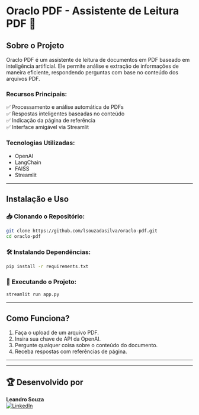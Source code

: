 # Oraclo PDF - Assistente de Leitura PDF 🤖

## Sobre o Projeto
Oraclo PDF é um assistente de leitura de documentos em PDF baseado em inteligência artificial. Ele permite análise e extração de informações de maneira eficiente, respondendo perguntas com base no conteúdo dos arquivos PDF.

### Recursos Principais:
✅ Processamento e análise automática de PDFs  
✅ Respostas inteligentes baseadas no conteúdo  
✅ Indicação da página de referência  
✅ Interface amigável via Streamlit  

### Tecnologias Utilizadas:
- OpenAI
- LangChain
- FAISS
- Streamlit

---

## Instalação e Uso
### 📥 Clonando o Repositório:
```bash
git clone https://github.com/lsouzadasilva/oraclo-pdf.git
cd oraclo-pdf
```

### 🛠️ Instalando Dependências:
```bash
pip install -r requirements.txt
```

### 🚀 Executando o Projeto:
```bash
streamlit run app.py
```

---

## Como Funciona?
1. Faça o upload de um arquivo PDF.
2. Insira sua chave de API da OpenAI.
3. Pergunte qualquer coisa sobre o conteúdo do documento.
4. Receba respostas com referências de página.

---


---

## 🏆 Desenvolvido por
**Leandro Souza**  
[![LinkedIn](https://img.shields.io/badge/LinkedIn-0077B5?style=for-the-badge&logo=linkedin&logoColor=white)](https://www.linkedin.com/in/leandro-souza-bi/)

